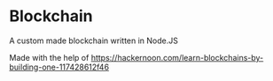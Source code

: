 # Blockchain

A custom made blockchain written in Node.JS

Made with the help of https://hackernoon.com/learn-blockchains-by-building-one-117428612f46
